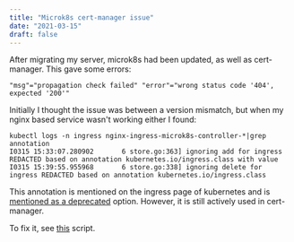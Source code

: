 ```yaml
---
title: "Microk8s cert-manager issue"
date: "2021-03-15"
draft: false
---
```


After migrating my server, microk8s had been updated,
as well as cert-manager.
This gave some errors:

```
"msg"="propagation check failed" "error"="wrong status code '404', expected '200'"
```

Initially I thought the issue was between a version mismatch,
but when my nginx based service wasn't working either I found:

```
kubectl logs -n ingress nginx-ingress-microk8s-controller-*|grep annotation
I0315 15:33:07.280902       6 store.go:363] ignoring add for ingress REDACTED based on annotation kubernetes.io/ingress.class with value 
I0315 15:39:55.955968       6 store.go:338] ignoring delete for ingress REDACTED based on annotation kubernetes.io/ingress.class
```

This annotation is mentioned on the ingress page of kubernetes and is
[mentioned as a deprecated](https://kubernetes.io/docs/concepts/services-networking/ingress/#deprecated-annotation)
option.
However, it is still actively used in cert-manager.

To fix it, see
[this](https://github.com/svlentink/myinfra/blob/master/scripts/cert-manager.sh)
script.


